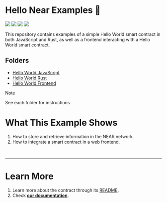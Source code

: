 # Hello Near Examples 👋 
[![](https://img.shields.io/badge/⋈%20Examples-Basics-green)](https://docs.near.org/tutorials/welcome)
[![](https://img.shields.io/badge/Contract-JS-yellow)](contract-ts)
[![](https://img.shields.io/badge/Contract-Rust-red)](contract-ts)
[![](https://img.shields.io/badge/Frontend-JS-yellow)](frontend)

This repository contains examples of a simple Hello World smart contract in both JavaScript and Rust, as well as a frontend interacting with a Hello World smart contract. 

## Folders

- [Hello World JavaScript](contract-ts)
- [Hello World Rust](contract-ts)
- [Hello World Frontend](frontend)

> [!NOTE]
> See each folder for instructions

# What This Example Shows

1. How to store and retrieve information in the NEAR network.
2. How to integrate a smart contract in a web frontend.

<br />

---

# Learn More
1. Learn more about the contract through its [README](./contract/README.md).
2. Check [**our documentation**](https://docs.near.org/develop/welcome).
